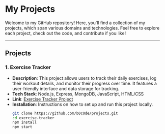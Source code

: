 # My Projects

Welcome to my GitHub repository! Here, you'll find a collection of my projects, which span various domains and technologies. Feel free to explore each project, check out the code, and contribute if you like!

---

## Projects

### 1. **Exercise Tracker**
   - **Description**: This project allows users to track their daily exercises, log their workout details, and monitor their progress over time. It features a user-friendly interface and data storage for tracking.
   - **Tech Stack**: Node.js, Express, MongoDB, JavaScript, HTML/CSS
   - **Link**: [Exercise Tracker Project](https://github.com/b0c0de/projects/tree/master/exercise-tracker)
   - **Installation**: Instructions on how to set up and run this project locally.
     ```bash
     git clone https://github.com/b0c0de/projects.git
     cd exercise-tracker
     npm install
     npm start
     ```
